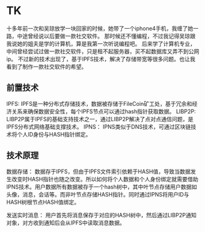 # TK
十多年前一次和吴琼放学一块回家的时候，她带了一个iphone4手机，我缠了她一路，中途曾经说以后要做一款社交软件。
那时候还不懂编程，不过我记得吴琼跟我说她的姐夫是学的计算机，算是我第一次听说编程吧。
后来学了计算机专业，中间曾经尝试过做一款社交软件，只是租不起服务器，买不起数据库又弄不到公网ip。
不过新的技术出现了，基于IPFS技术，解决了存储带宽等很多问题。也让我看到了制作一款社交软件的希望。

## 前置技术
IPFS:
IPFS是一种分布式存储技术，数据被存储于FileCoin矿工处，基于冗余和经济关系来确保数据安全性，每个IPFS节点可以通过hash指针获取数据。
LIBP2P:
LIBP2P属于IPFS的基础支持技术之一，通过LIBP2P解决了点对点通信问题，是IPFS分布式网络基础支撑技术。
IPNS：
IPNS类似于DNS技术，可通过区块链技术将个人ID身份与HASH指针绑定。

## 技术原理
数据存储：
数据存于IPFS，但由于IPFS文件索引依赖于HASH值，导致当数据发生改变时HASH指针也随之改变。所以如何将个人数据和个人身份绑定就需要借助IPNS技术。用户数据所有数据被存于一个hash树中，其中叶节点存储用户数据如头像，消息，会话等。而非叶节点存储HASH指针。同时通过IPNS将用户ID与HASH树根节点HASH值绑定。

发送实时消息：
用户首先将消息保存于对应的HASH树中，然后通过LIBP2P通知对象，对方收到通知后会从IPFS中读取消息数据。
